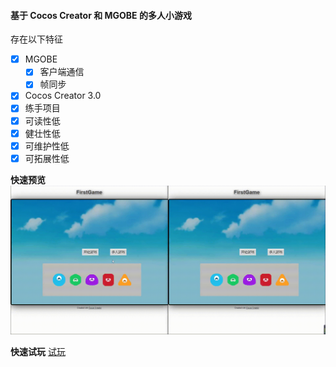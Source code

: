 #### 基于 Cocos Creator 和 MGOBE 的多人小游戏
存在以下特征

* [x] MGOBE
    * [x] 客户端通信
    * [x] 帧同步
* [x] Cocos Creator 3.0
* [x] 练手项目
* [x] 可读性低
* [x] 健壮性低
* [x] 可维护性低
* [x] 可拓展性低

**快速预览**
![](https://github.com/GKeC11/CocosCreator-MGOBE/blob/main/Rec%200001.gif)

**快速试玩**
[试玩](http://81.69.192.212:3000/fg/)
